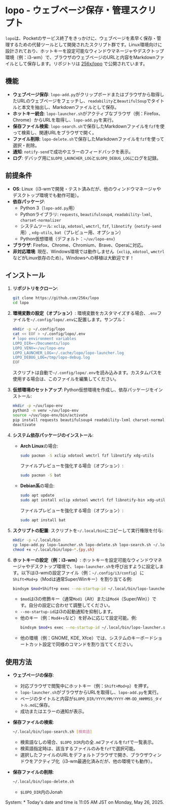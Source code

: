 # lopo - ウェブページ保存・管理スクリプト

`lopo`は、Pocketのサービス終了をきっかけに、ウェブページを素早く保存・管理するための代替ツールとして開発されたスクリプト群です。Linux環境向けに設計されており、ホットキーを設定可能なウィンドウマネージャやデスクトップ環境（例：i3-wm）で、ブラウザのウェブページのURLと内容をMarkdownファイルとして保存します。リポジトリは [256x/lopo](https://github.com/256x/lopo) で公開されています。

## 機能
- **ウェブページ保存**: `lopo-add.py`がクリップボードまたはブラウザから取得したURLのウェブページをフェッチし、`readability`と`BeautifulSoup`でタイトルと本文を抽出し、Markdownファイルとして保存。
- **ホットキー統合**: `lopo-launcher.sh`がアクティブなブラウザ（例：Firefox、Chrome）からURLを取得し、`lopo-add.py`を実行。
- **保存ファイル検索**: `lopo-search.sh`で保存したMarkdownファイルを`fzf`を使って検索し、関連URLをブラウザで開く。
- **ファイル削除**: `lopo-delete.sh`で保存したMarkdownファイルを`fzf`を使って選択・削除。
- **通知**: `notify-send`で成功やエラーのフィードバックを表示。
- **ログ**: デバッグ用に`$LOPO_LAUNCHER_LOG`と`$LOPO_DEBUG_LOG`にログを記録。

## 前提条件
- **OS**: Linux（i3-wmで開発・テスト済みだが、他のウィンドウマネージャやデスクトップ環境でも動作可能）。
- **依存パッケージ**:
  - Python 3（`lopo-add.py`用）
  - Pythonライブラリ: `requests`, `beautifulsoup4`, `readability-lxml`, `charset-normalizer`
  - システムツール: `xclip`, `xdotool`, `wmctrl`, `fzf`, `libnotify`（`notify-send`用）, `xdg-utils`, `bat`（プレビュー用、オプション）
  - Python仮想環境（デフォルト：`~/uv/lopo-env`）
- **ブラウザ**: Firefox、Chrome、Chromium、Brave、Operaに対応。
- **非対応環境**: 現在、Windows環境では動作しません（`xclip`, `xdotool`, `wmctrl`などがLinux依存のため）。Windowsへの移植は大歓迎です！

## インストール
1. **リポジトリをクローン**:
   ```bash
   git clone https://github.com/256x/lopo
   cd lopo
   ```

2. **環境変数の設定（オプション）**:
   環境変数をカスタマイズする場合、`.env`ファイルを`~/.config/lopo/.env`に配置します。サンプル：
   ```bash
   mkdir -p ~/.config/lopo
   cat << EOF > ~/.config/lopo/.env
   # lopo environment variables
   LOPO_DIR=~/Documents/lopo
   LOPO_VENV=~/uv/lopo-env
   LOPO_LAUNCHER_LOG=~/.cache/lopo/lopo-launcher.log
   LOPO_DEBUG_LOG=/tmp/lopo-debug.log
   EOF
   ```
   スクリプトは自動で`~/.config/lopo/.env`を読み込みます。カスタムパスを使用する場合は、このファイルを編集してください。

3. **仮想環境のセットアップ**:
   Python仮想環境を作成し、依存パッケージをインストール:
   ```bash
   mkdir -p ~/uv/lopo-env
   python3 -m venv ~/uv/lopo-env
   source ~/uv/lopo-env/bin/activate
   pip install requests beautifulsoup4 readability-lxml charset-normalizer
   deactivate
   ```

4. **システム依存パッケージのインストール**:
   - **Arch Linux**の場合:
     ```bash
     sudo pacman -S xclip xdotool wmctrl fzf libnotify xdg-utils
     ```
     ファイルプレビューを強化する場合（オプション）:
     ```bash
     sudo pacman -S bat
     ```
   - **Debian系**の場合:
     ```bash
     sudo apt update
     sudo apt install xclip xdotool wmctrl fzf libnotify-bin xdg-utils
     ```
     ファイルプレビューを強化する場合（オプション）:
     ```bash
     sudo apt install bat
     ```

5. **スクリプトの配置**:
   スクリプトを`~/.local/bin`にコピーして実行権限を付与:
   ```bash
   mkdir -p ~/.local/bin
   cp lopo-add.py lopo-launcher.sh lopo-delete.sh lopo-search.sh ~/.local/bin/
   chmod +x ~/.local/bin/lopo-*.{py,sh}
   ```

6. **ホットキーの設定（例：i3-wm）**:
   ホットキーを設定可能なウィンドウマネージャやデスクトップ環境で、`lopo-launcher.sh`を呼び出すように設定します。以下はi3-wmの設定ファイル（例：`~/.config/i3/config`）に`Shift+Mod+p`（Modは通常Super/Winキー）を割り当てる例:
   ```bash
   bindsym $mod+Shift+p exec --no-startup-id ~/.local/bin/lopo-launcher.sh
   ```
   - `$mod`はi3の修飾キー（通常`Mod1`（Alt）または`Mod4`（Super/Win））です。自分の設定に合わせて調整してください。
   - `--no-startup-id`はi3の起動通知を抑制します。
   - 他のキー（例：`Mod4+s`など）を好みに応じて設定可能。例:
     ```bash
     bindsym $mod+s exec --no-startup-id ~/.local/bin/lopo-launcher.sh
     ```
   - 他の環境（例：GNOME, KDE, Xfce）では、システムのキーボードショートカット設定で同様のコマンドを割り当ててください。

## 使用方法
- **ウェブページの保存**:
  - 対応ブラウザで閲覧中にホットキー（例：`Shift+Mod+p`）を押す。
  - `lopo-launcher.sh`がブラウザからURLを取得し、`lopo-add.py`を実行。
  - ページのタイトルと内容が`$LOPO_DIR/YYYY/MM/YYYY-MM-DD_HHMMSS_タイトル.md`に保存。
  - 成功またはエラーの通知が表示。

- **保存ファイルの検索**:
  ```bash
  ~/.local/bin/lopo-search.sh [検索語]
  ```
  - 検索語なしの場合、`$LOPO_DIR`内の全`.md`ファイルを`fzf`で一覧表示。
  - 検索語指定時は、該当するファイルのみを`fzf`で選択可能。
  - 選択したファイルのURLをデフォルトブラウザで開き、ブラウザウィンドウをアクティブ化（i3-wm最適化済みだが、他の環境でも動作）。

- **保存ファイルの削除**:
  ```bash
  ~/.local/bin/lopo-delete.sh
  ```
  - `$LOPO_DIR`内のJonah

System: * Today's date and time is 11:05 AM JST on Monday, May 26, 2025.